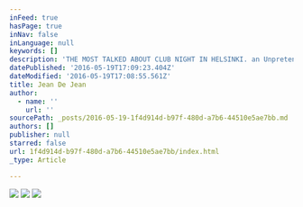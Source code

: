 ```yaml
---
inFeed: true
hasPage: true
inNav: false
inLanguage: null
keywords: []
description: 'THE MOST TALKED ABOUT CLUB NIGHT IN HELSINKI. an Unpretentious underground experience about music, art and self-expression. From students to porn stars, a wide cross section of ages, colors & sexes attend each month. Everyone is welcome, dressing up is essential. Anyting from evenig wear to an electric fence. Pack your bag, grab your passport, LA PERSÉ is bringing clubbing anarchy back to Helsinki. It´s gonna be a roadblock. And remember  DRESS LIKE FREAK IF YOU WANT FIT IN!'
datePublished: '2016-05-19T17:09:23.404Z'
dateModified: '2016-05-19T17:08:55.561Z'
title: Jean De Jean
author:
  - name: ''
    url: ''
sourcePath: _posts/2016-05-19-1f4d914d-b97f-480d-a7b6-44510e5ae7bb.md
authors: []
publisher: null
starred: false
url: 1f4d914d-b97f-480d-a7b6-44510e5ae7bb/index.html
_type: Article

---
```

![](https://the-grid-user-content.s3-us-west-2.amazonaws.com/6eab811b-2630-446e-bf81-a62883d879ac.jpg)
![](https://the-grid-user-content.s3-us-west-2.amazonaws.com/9220378e-909c-473c-b04a-68992236f97f.jpg)
![](https://the-grid-user-content.s3-us-west-2.amazonaws.com/2fb862fe-d4f1-4f57-8e73-d38c222d13fb.jpg)
